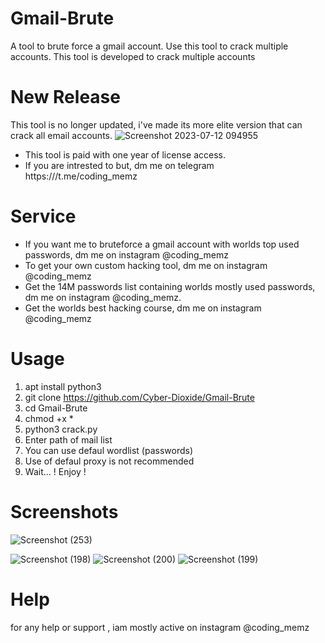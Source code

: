 # Gmail-Brute
A tool to brute force a gmail account. Use this tool to crack multiple accounts. This tool is developed to crack multiple accounts
# New Release
This tool is no longer updated, i've made its more elite version that can crack all email accounts.
![Screenshot 2023-07-12 094955](https://github.com/Cyber-Dioxide/Gmail-Brute/assets/93708296/af81e35b-1b15-4da9-a319-e1ac27c80d28)

* This tool is paid with one year of license access.
* If you are intrested to but, dm me on telegram https:///t.me/coding_memz
# Service
* If you want me to bruteforce a gmail account with worlds top used passwords, dm me on instagram @coding_memz
* To get your own custom hacking tool, dm me on instagram @coding_memz
* Get the 14M passwords list containing worlds mostly used passwords, dm me on instagram @coding_memz.
* Get the worlds best hacking course, dm me on instagram @coding_memz
# Usage
1. apt install python3
2. git clone https://github.com/Cyber-Dioxide/Gmail-Brute
3. cd Gmail-Brute
4. chmod +x *
5. python3 crack.py
6. Enter path of mail list
7. You can use defaul wordlist (passwords)
8. Use of defaul proxy is not recommended
9. Wait...
! Enjoy !

# Screenshots
![Screenshot (253)](https://user-images.githubusercontent.com/93708296/160670099-1c25418d-ba61-458e-afc2-9f5bc758865c.png)

![Screenshot (198)](https://user-images.githubusercontent.com/93708296/149712023-202e4d02-41c7-4624-aaa1-88da03b472d3.png)
![Screenshot (200)](https://user-images.githubusercontent.com/93708296/149712036-658e2223-930d-4d18-8999-492d75cf311c.png)
![Screenshot (199)](https://user-images.githubusercontent.com/93708296/149712037-8c6e3e91-76ed-4a7f-8bb2-e55e528e1f6d.png)

# Help
for any help or support  , iam mostly active on instagram @coding_memz
